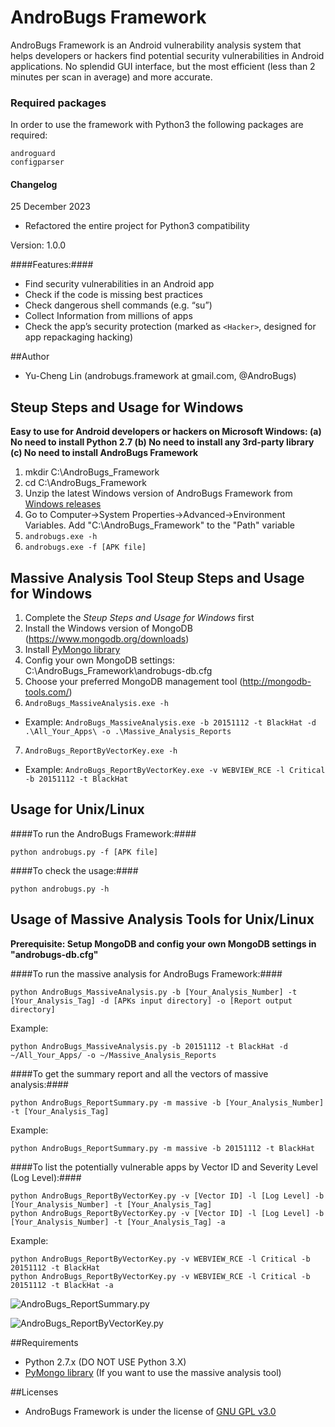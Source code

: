 # AndroBugs Framework

AndroBugs Framework is an Android vulnerability analysis system that helps developers or hackers find potential security vulnerabilities in Android applications. 
No splendid GUI interface, but the most efficient (less than 2 minutes per scan in average) and more accurate.


### Required packages

In order to use the framework with Python3 the following packages are required:
```
androguard
configparser
```

#### Changelog ####

25 December 2023
* Refactored the entire project for Python3 compatibility

Version: 1.0.0

####Features:####

- Find security vulnerabilities in an Android app
- Check if the code is missing best practices
- Check dangerous shell commands (e.g. “su”)
- Collect Information from millions of apps
- Check the app’s security protection (marked as ```<Hacker>```, designed for app repackaging hacking)


##Author

- Yu-Cheng Lin  (androbugs.framework at gmail.com, @AndroBugs)

## Steup Steps and Usage for Windows

**Easy to use for Android developers or hackers on Microsoft Windows: (a) No need to install Python 2.7 (b) No need to install any 3rd-party library (c) No need to install AndroBugs Framework**

1. mkdir C:\AndroBugs_Framework
2. cd C:\AndroBugs_Framework
3. Unzip the latest Windows version of AndroBugs Framework from [Windows releases](https://github.com/AndroBugs/AndroBugs_Framework/releases)
4. Go to Computer->System Properties->Advanced->Environment Variables. Add "C:\AndroBugs_Framework" to the "Path" variable
5. ```androbugs.exe -h```
6. ```androbugs.exe -f [APK file]```

## Massive Analysis Tool Steup Steps and Usage for Windows
1. Complete the *Steup Steps and Usage for Windows* first
2. Install the Windows version of MongoDB (https://www.mongodb.org/downloads)
3. Install [PyMongo library](http://api.mongodb.org/python/current/installation.html)
4. Config your own MongoDB settings: C:\AndroBugs_Framework\androbugs-db.cfg
5. Choose your preferred MongoDB management tool (http://mongodb-tools.com/)
6. ```AndroBugs_MassiveAnalysis.exe -h```
  - Example: ```AndroBugs_MassiveAnalysis.exe -b 20151112 -t BlackHat -d .\All_Your_Apps\ -o .\Massive_Analysis_Reports```
7. ```AndroBugs_ReportByVectorKey.exe -h```
  - Example: ```AndroBugs_ReportByVectorKey.exe -v WEBVIEW_RCE -l Critical -b 20151112 -t BlackHat```

## Usage for Unix/Linux

####To run the AndroBugs Framework:####

```
python androbugs.py -f [APK file]
```

####To check the usage:####

```
python androbugs.py -h
```

## Usage of Massive Analysis Tools for Unix/Linux

**Prerequisite: Setup MongoDB and config your own MongoDB settings in "androbugs-db.cfg"**

####To run the massive analysis for AndroBugs Framework:####

```
python AndroBugs_MassiveAnalysis.py -b [Your_Analysis_Number] -t [Your_Analysis_Tag] -d [APKs input directory] -o [Report output directory]
```
 
Example:
```
python AndroBugs_MassiveAnalysis.py -b 20151112 -t BlackHat -d ~/All_Your_Apps/ -o ~/Massive_Analysis_Reports
```


####To get the summary report and all the vectors of massive analysis:####

```
python AndroBugs_ReportSummary.py -m massive -b [Your_Analysis_Number] -t [Your_Analysis_Tag]
```

Example:
```
python AndroBugs_ReportSummary.py -m massive -b 20151112 -t BlackHat
```


####To list the potentially vulnerable apps by Vector ID and Severity Level (Log Level):####

```
python AndroBugs_ReportByVectorKey.py -v [Vector ID] -l [Log Level] -b [Your_Analysis_Number] -t [Your_Analysis_Tag]
python AndroBugs_ReportByVectorKey.py -v [Vector ID] -l [Log Level] -b [Your_Analysis_Number] -t [Your_Analysis_Tag] -a
```

Example:
```
python AndroBugs_ReportByVectorKey.py -v WEBVIEW_RCE -l Critical -b 20151112 -t BlackHat
python AndroBugs_ReportByVectorKey.py -v WEBVIEW_RCE -l Critical -b 20151112 -t BlackHat -a
```

![AndroBugs_ReportSummary.py](http://www.androbugs.com/images/v1.0.0/MassiveAnalysisTool2.png)

![AndroBugs_ReportByVectorKey.py](http://www.androbugs.com/images/v1.0.0/MassiveAnalysisTool1.png)

##Requirements

- Python 2.7.x (DO NOT USE Python 3.X)
- [PyMongo library](http://api.mongodb.org/python/current/installation.html) (If you want to use the massive analysis tool)

##Licenses

* AndroBugs Framework is under the license of [GNU GPL v3.0](http://www.gnu.org/licenses/gpl-3.0.txt)

